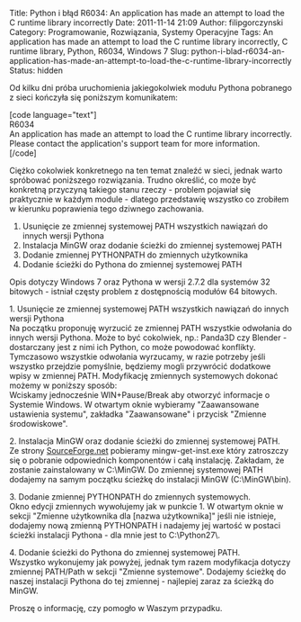 Title: Python i błąd R6034: An application has made an attempt to load the C runtime library incorrectly
Date: 2011-11-14 21:09
Author: filipgorczynski
Category: Programowanie, Rozwiązania, Systemy Operacyjne
Tags: An application has made an attempt to load the C runtime library incorrectly, C runtime library, Python, R6034, Windows 7
Slug: python-i-blad-r6034-an-application-has-made-an-attempt-to-load-the-c-runtime-library-incorrectly
Status: hidden

Od kilku dni próba uruchomienia jakiegokolwiek modułu Pythona pobranego z sieci kończyła się poniższym komunikatem:

\[code language="text"\]  
R6034  
An application has made an attempt to load the C runtime library incorrectly.  
Please contact the application's support team for more information.  
\[/code\]

Ciężko cokolwiek konkretnego na ten temat znaleźć w sieci, jednak warto spróbować poniższego rozwiązania. Trudno określić, co może być konkretną przyczyną takiego stanu rzeczy - problem pojawiał się praktycznie w każdym module - dlatego przedstawię wszystko co zrobiłem w kierunku poprawienia tego dziwnego zachowania.

1.  Usunięcie ze zmiennej systemowej PATH wszystkich nawiązań do innych wersji Pythona
2.  Instalacja MinGW oraz dodanie ścieżki do zmiennej systemowej PATH
3.  Dodanie zmiennej PYTHONPATH do zmiennych użytkownika
4.  Dodanie ścieżki do Pythona do zmiennej systemowej PATH

Opis dotyczy Windows 7 oraz Pythona w wersji 2.7.2 dla systemów 32 bitowych - istniał częsty problem z dostępnością modułów 64 bitowych.

1\. Usunięcie ze zmiennej systemowej PATH wszystkich nawiązań do innych wersji Pythona  
Na początku proponuję wyrzucić ze zmiennej PATH wszystkie odwołania do innych wersji Pythona. Może to być cokolwiek, np.: Panda3D czy Blender - dostarczany jest z nimi ich Python, co może powodować konflikty. Tymczasowo wszystkie odwołania wyrzucamy, w razie potrzeby jeśli wszystko przejdzie pomyślnie, będziemy mogli przywrócić dodatkowe wpisy w zmiennej PATH. Modyfikację zmiennych systemowych dokonać możemy w poniższy sposób:  
Wciskamy jednocześnie WIN+Pause/Break aby otworzyć informacje o Systemie Windows. W otwartym oknie wybieramy "Zaawansowane ustawienia systemu", zakładka "Zaawansowane" i przycisk "Zmienne środowiskowe".

2\. Instalacja MinGW oraz dodanie ścieżki do zmiennej systemowej PATH.  
Ze strony [SourceForge.net](http://sourceforge.net/projects/mingw/files/latest/download?source=files "SourceForge.net") pobieramy mingw-get-inst.exe który zatroszczy się o pobranie odpowiednich komponentów i całą instalację. Zakładam, że zostanie zainstalowany w C:\\MinGW. Do zmiennej systemowej PATH dodajemy na samym początku ścieżkę do instalacji MinGW (C:\\MinGW\\bin).

3\. Dodanie zmiennej PYTHONPATH do zmiennych systemowych.  
Okno edycji zmiennych wywołujemy jak w punkcie 1. W otwartym oknie w sekcji "Zmienne użytkownika dla \[nazwa użytkownika\]" jeśli nie istnieje, dodajemy nową zmienną PYTHONPATH i nadajemy jej wartość w postaci ścieżki instalacji Pythona - dla mnie jest to C:\\Python27\\.

4\. Dodanie ścieżki do Pythona do zmiennej systemowej PATH.  
Wszystko wykonujemy jak powyżej, jednak tym razem modyfikacja dotyczy zmiennej PATH/Path w sekcji "Zmienne systemowe". Dodajemy ścieżkę do naszej instalacji Pythona do tej zmiennej - najlepiej zaraz za ścieżką do MinGW.

Proszę o informację, czy pomogło w Waszym przypadku.
